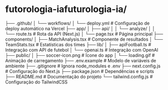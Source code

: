 # futorologia-iafuturologia-ia/
├── .github/
│   └── workflows/
│       └── deploy.yml          # Configuração de deploy automático na Vercel
├── app/
│   ├── api/
│   │   └── analyze/
│   │       └── route.ts        # Rota da API (Next.js)
│   └── page.tsx                # Página principal
├── components/
│   ├── MatchAnalysis.tsx       # Componente de resultados
│   └── TeamStats.tsx           # Estatísticas dos times
├── lib/
│   ├── apiFootball.ts          # Integração com API de futebol
│   └── openai.ts               # Integração com OpenAI
├── public/
│   ├── soccer-icon.png         # Ícone do app
│   └── loading.gif             # Animação de carregamento
├── .env.example                # Modelo de variáveis de ambiente
├── .gitignore                  # Ignora node_modules e .env
├── next.config.js              # Configuração do Next.js
├── package.json                # Dependências e scripts
├── README.md                   # Documentação do projeto
└── tailwind.config.js          # Configuração do TailwindCSS
